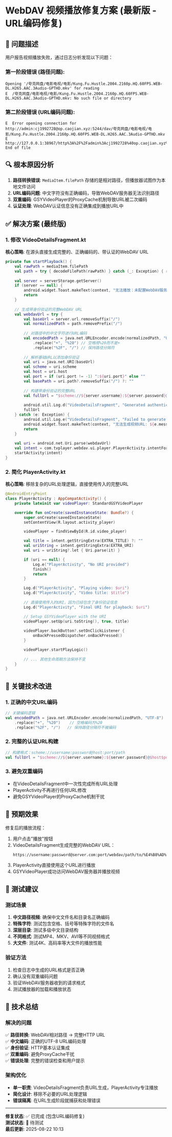 # WebDAV 视频播放修复方案 (最新版 - URL编码修复)

## 🚨 问题描述

用户报告视频播放失败，通过日志分析发现以下问题：

### 第一阶段错误 (路径问题):
```
Opening '/夸克网盘/电影电视/电影/Kung.Fu.Hustle.2004.2160p.HQ.60FPS.WEB-DL.H265.AAC.3Audio-GPTHD.mkv' for reading
E  /夸克网盘/电影电视/电影/Kung.Fu.Hustle.2004.2160p.HQ.60FPS.WEB-DL.H265.AAC.3Audio-GPTHD.mkv: No such file or directory
```

### 第二阶段错误 (URL编码问题):
```
E  Error opening connection for http://admin:cj1992728@op.caojian.xyz:5244/dav/夸克网盘/电影电视/电影/Kung.Fu.Hustle.2004.2160p.HQ.60FPS.WEB-DL.H265.AAC.3Audio-GPTHD.mkv
E  http://127.0.0.1:38967/http%3A%2F%2Fadmin%3Acj1992728%40op.caojian.xyz%3A5244%2Fdav%2F%E5%A4%B8%E5%85%8B%E7%BD%91%E7%9B%98...: End of file
```

## 🔍 根本原因分析

1. **路径转换错误**: `MediaItem.filePath` 存储的是相对路径，但播放器试图作为本地文件访问
2. **URL编码问题**: 中文字符没有正确编码，导致WebDAV服务器无法识别路径
3. **双重编码**: GSYVideoPlayer的ProxyCache机制导致URL被二次编码
4. **认证处理**: WebDAV认证信息没有正确集成到播放URL中

## ✅ 解决方案 (最终版)

### 1. 修改 VideoDetailsFragment.kt

**核心策略**: 在源头直接生成完整的、正确编码的、带认证的WebDAV URL

```kotlin
private fun startPlayback() {
    val rawPath = mediaItem.filePath
    val path = try { decodeFilePath(rawPath) } catch (_: Exception) { rawPath }
    
    val server = serverStorage.getServer()
    if (server == null) {
        android.widget.Toast.makeText(context, "无法播放：未配置WebDAV服务器", android.widget.Toast.LENGTH_SHORT).show()
        return
    }
    
    // 生成带身份验证的完整WebDAV URL
    val webdavUrl = try {
        val baseUrl = server.url.removeSuffix("/")
        val normalizedPath = path.removePrefix("/")
        
        // 对路径中的中文字符进行URL编码
        val encodedPath = java.net.URLEncoder.encode(normalizedPath, "UTF-8")
            .replace("+", "%20") // 空格用%20而不是+
            .replace("%2F", "/") // 保持路径分隔符
        
        // 解析基础URL以添加身份验证
        val uri = java.net.URI(baseUrl)
        val scheme = uri.scheme
        val host = uri.host
        val port = if (uri.port != -1) ":${uri.port}" else ""
        val basePath = uri.path?.removeSuffix("/") ?: ""
        
        // 构建带身份验证的完整URL
        val fullUrl = "$scheme://${server.username}:${server.password}@$host$port$basePath/$encodedPath"
        
        android.util.Log.d("VideoDetailsFragment", "Generated authenticated WebDAV URL: $fullUrl")
        fullUrl
    } catch (e: Exception) {
        android.util.Log.e("VideoDetailsFragment", "Failed to generate WebDAV URL", e)
        android.widget.Toast.makeText(context, "无法生成视频URL: ${e.message}", android.widget.Toast.LENGTH_SHORT).show()
        return
    }
    
    val uri = android.net.Uri.parse(webdavUrl)
    val intent = com.tvplayer.webdav.ui.player.PlayerActivity.intentFor(requireContext(), mediaItem.getDisplayTitle(), uri)
    startActivity(intent)
}
```

### 2. 简化 PlayerActivity.kt

**核心策略**: 移除复杂的URL处理逻辑，直接使用传入的完整URL

```kotlin
@AndroidEntryPoint
class PlayerActivity : AppCompatActivity() {
    private lateinit var videoPlayer: StandardGSYVideoPlayer

    override fun onCreate(savedInstanceState: Bundle?) {
        super.onCreate(savedInstanceState)
        setContentView(R.layout.activity_player)

        videoPlayer = findViewById(R.id.video_player)

        val title = intent.getStringExtra(EXTRA_TITLE) ?: ""
        val uriString = intent.getStringExtra(EXTRA_URI)
        val uri = uriString?.let { Uri.parse(it) }

        if (uri == null) {
            Log.e("PlayerActivity", "No URI provided")
            finish()
            return
        }

        Log.d("PlayerActivity", "Playing video: $uri")
        Log.d("PlayerActivity", "Video title: $title")
        
        // 直接使用传入的URI，因为已经包含了身份验证信息
        Log.d("PlayerActivity", "Final URI for playback: $uri")

        // Setup GSYVideoPlayer with the URI
        videoPlayer.setUp(uri.toString(), true, title)
        
        videoPlayer.backButton?.setOnClickListener {
            onBackPressedDispatcher.onBackPressed()
        }

        videoPlayer.startPlayLogic()
        
        // ... 其他生命周期方法保持不变
    }
}
```

## 🔧 关键技术改进

### 1. 正确的中文URL编码
```kotlin
// 关键编码逻辑
val encodedPath = java.net.URLEncoder.encode(normalizedPath, "UTF-8")
    .replace("+", "%20")    // 空格编码为%20
    .replace("%2F", "/")   // 保持路径分隔符不被编码
```

### 2. 完整的认证URL构建
```kotlin
// 构建格式：scheme://username:password@host:port/path
val fullUrl = "$scheme://${server.username}:${server.password}@$host$port$basePath/$encodedPath"
```

### 3. 避免双重编码
- 在VideoDetailsFragment中一次性完成所有URL处理
- PlayerActivity不再进行任何URL修改
- 避免GSYVideoPlayer的ProxyCache机制干扰

## 🎯 预期效果

修复后的播放流程：
1. 用户点击"播放"按钮
2. VideoDetailsFragment生成完整的WebDAV URL：
   ```
   https://username:password@server.com:port/webdav/path/to/%E4%B8%AD%E6%96%87%E8%A7%86%E9%A2%91.mkv
   ```
3. PlayerActivity直接使用这个URL进行播放
4. GSYVideoPlayer成功访问WebDAV服务器并播放视频

## 🧪 测试建议

### 测试场景
1. **中文路径视频**: 确保中文文件名和目录名正确编码
2. **特殊字符**: 测试包含空格、括号等特殊字符的文件名
3. **深层目录**: 测试多级中文目录结构
4. **不同格式**: 测试MP4、MKV、AVI等不同视频格式
5. **大文件**: 测试4K、高码率等大文件的播放性能

### 验证方法
1. 检查日志中生成的URL格式是否正确
2. 确认没有双重编码问题
3. 验证WebDAV服务器收到的请求格式
4. 测试播放器的加载和播放状态

## 📝 技术总结

### 解决的问题
✅ **路径转换**: WebDAV相对路径 → 完整HTTP URL  
✅ **中文编码**: 正确的UTF-8 URL编码处理  
✅ **身份验证**: HTTP基本认证集成  
✅ **双重编码**: 避免ProxyCache干扰  
✅ **错误处理**: 完整的错误检查和用户提示  

### 架构优化
- **单一职责**: VideoDetailsFragment负责URL生成，PlayerActivity专注播放
- **简化设计**: 移除不必要的URL处理逻辑
- **错误隔离**: 在URL生成阶段就捕获和处理错误

---
**修复状态**: ✅ 已完成 (包含URL编码修复)  
**测试状态**: 🔄 待测试  
**最后更新**: 2025-08-22 10:13